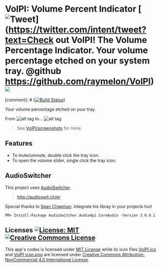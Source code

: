 # VolPI: Volume Percent Indicator [![Tweet](https://img.shields.io/twitter/url/http/shields.io.svg?style=social)](https://twitter.com/intent/tweet?text=Check out VolPI! The Volume Percentage Indicator. Your volume percentage etched on your system tray. @github https://github.com/raymelon/VolPI)![](https://reposs.herokuapp.com/?path=raymelon/VolPI)
[comment]: # ([![Build Status](https://travis-ci.org/raymelon/VolPI.svg)](https://travis-ci.org/raymelon/VolPI))

Your volume percentage etched on your tray.
>
From
![alt tag](https://github.com/raymelon/VolPI/blob/master/screenshots/v1/default_hover.jpg)
to...
![alt tag](https://github.com/raymelon/VolPI/blob/master/screenshots/v1/volpi_v1_hover.jpg)

>See [VolPI/screenshots](https://github.com/raymelon/VolPI/tree/master/screenshots) for more.

## Features

- To mute/unmute, double click the tray icon.
- To open the volume slider, single click the tray icon.

## AudioSwitcher
This project uses [AudioSwitcher](https://github.com/xenolightning/AudioSwitcher).
>http://audioswit.ch/er

Special thanks to [Sean Chapman](https://github.com/xenolightning).
Integrate his libray in your projects too!
```
PM> Install-Package AudioSwitcher.AudioApi.CoreAudio -Version 3.0.0.1
```
## Licenses [![License: MIT](https://img.shields.io/badge/License-MIT-yellow.svg)](https://opensource.org/licenses/MIT) <a rel="license" href="http://creativecommons.org/licenses/by-nc/4.0/"><img alt="Creative Commons License" style="border-width:0" src="https://i.creativecommons.org/l/by-nc/4.0/88x31.png" /></a>
This app's codes is licensed under [MIT License](https://github.com/raymelon/VolPI/blob/master/LICENSE)
while its icon files [VolPI.ico](https://github.com/raymelon/VolPI/blob/master/VolPI/VolPI.ico) and
[VolPI icon.png](https://github.com/raymelon/VolPI/blob/master/VolPI/VolPI%20icon.png) are licensed under
[Creative Commons Attribution-NonCommercial 4.0 International License](https://creativecommons.org/licenses/by-nc/4.0/).

